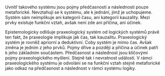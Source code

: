 Uvnitř takového systému jsou pojmy předčasnosti a následnosti pouze metaforické. Nevztahují se k systému, ale k jednání, jímž je uchopujeme. Systém sám neimplikuje ani kategorii času, ani kategorii kauzality. Mezi prvky existuje funkční vztah, avšak není zde ani příčina, ani účinek.

Epistemologicky odlišuje praxeologický systém od logických systémů právě ten fakt, že praxeologie implikuje jak čas, tak kauzalitu. Praxeologický systém je rovněž apriorní a deduktivní. Coby systém je mimo čas. Avšak změna je jedním z jeho prvků. Pojmy dříve a později a příčina a účinek patří k jeho základním součástem. Předčasnost a následnost jsou klíčovými pojmy praxeologického myšlení. Stejně tak i nevratnost událostí. V rámci praxeologického systému je odvolání se na funkční vztah stejně metaforické jako odkaz na předčasnost a následnost v rámci systému logiky.